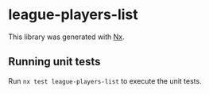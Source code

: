 # league-players-list

This library was generated with [Nx](https://nx.dev).

## Running unit tests

Run `nx test league-players-list` to execute the unit tests.
